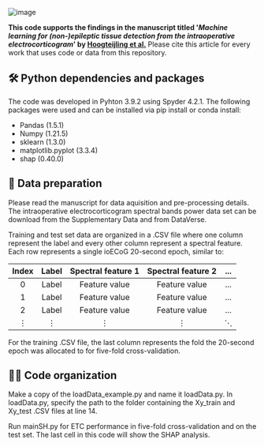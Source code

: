 ![image](https://github.com/UMCU-EpiLAB/umcuEpi_explainable_AI/assets/73480193/47e753a9-ec92-4810-bf24-1ee29b553f29)



**This code supports the findings in the manuscript titled '_Machine learning for (non-)epileptic tissue detection from the intraoperative electrocorticogram_' by [Hoogteijling et al.](doi.org/10.1016/j.clinph.2024.08.012)** Please cite this article for every work that uses code or data from this repository.

## 🛠 Python dependencies and packages
The code was developed in Pyhton 3.9.2 using Spyder 4.2.1.
The following packages were used and can be installed via pip install or conda install:

- Pandas (1.5.1)
- Numpy (1.21.5)
- sklearn (1.3.0)
- matplotlib.pyplot (3.3.4)
- shap (0.40.0)

## 🧠 Data preparation
Please read the manuscript for data aquisition and pre-processing details. The intraoperative electrocorticogram spectral bands power data set can be download from the Supplementary Data and from DataVerse.

Training and test set data are organized in a .CSV file where one column represent the label and every other column represent a spectral feature. Each row represents a single ioECoG 20-second epoch, similar to:

| Index | Label | Spectral feature 1  | Spectral feature 2 | ...|
| :------------: | :------------: |:---------------:| :-----:|:---:|
| 0      | Label |Feature value | Feature value |...|
| 1      | Label |Feature value |  Feature value|...|
| 2 | Label |Feature value |Feature value|...|
| ⋮| ⋮| ⋮ |⋮| ⋱ |.

For the training .CSV file, the last column represents the fold the 20-second epoch was allocated to for five-fold cross-validation.

## 👩‍💻 Code organization
Make a copy of the loadData_example.py and name it loadData.py. In loadData.py, specify the path to the folder containing the Xy_train and Xy_test .CSV files at line 14.

Run mainSH.py for ETC performance in five-fold cross-validation and on the test set. The last cell in this code will show the SHAP analysis.
